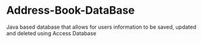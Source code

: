 # Address-Book-DataBase
Java based database that allows for users information to be saved, updated and deleted using Access Database
